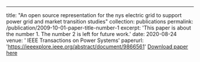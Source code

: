 ---
title: "An open source representation for the nys electric grid to support power grid and market transition studies"
collection: publications
permalink: /publication/2009-10-01-paper-title-number-1
excerpt: 'This paper is about the number 1. The number 2 is left for future work.'
date: 2020-08-24
venue: ' IEEE Transactions on Power Systems'
paperurl: 'https://ieeexplore.ieee.org/abstract/document/9866561'
[Download paper here]([http://academicpages.github.io/files/paper1.pdf](https://ieeexplore.ieee.org/abstract/document/9866561))
